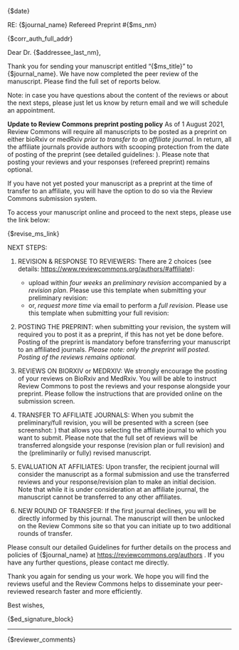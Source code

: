 {$date}
 
RE: {\$journal_name} Refereed Preprint #{$ms_nm}
 
{$corr_auth_full_addr}
 
Dear Dr. {$addressee_last_nm},
 
Thank you for sending your manuscript entitled “{\$ms_title}” to {$journal_name}. We have now completed the peer review of the manuscript. Please find the full set of reports below.

Note: in case you have questions about the content of the reviews or about the next steps, please just let us know by return email and we will schedule an appointment.

**Update to Review Commons preprint posting policy**
As of 1 August 2021, Review Commons will require all manuscripts to be posted as a preprint on either bioRxiv or medRxiv *prior to transfer to an affiliate journal*. In return, all the affiliate journals provide authors with scooping protection from the date of posting of the preprint (see detailed guidelines: ). Please note that posting your reviews and your responses (refereed preprint) remains optional.

If you have not yet posted your manuscript as a preprint at the time of transfer to an affiliate, you will have the option to do so via the Review Commons submission system.


To access your manuscript online and proceed to the next steps, please use the link below:

{$revise_ms_link}


NEXT STEPS:

1. REVISION & RESPONSE TO REVIEWERS: There are 2 choices (see details: https://www.reviewcommons.org/authors/#affiliate):
    - upload within *four weeks* an *preliminary revision* accompanied by a *revision plan*. Please use this template when submitting your preliminary revision: 
    - or, *request more time* via email to perform a *full revision*. Please use this template when submitting your full revision:

2. POSTING THE PREPRINT: when submitting your revision, the system will required you to post it as a preprint, if this has not yet be done before. Posting of the preprint is mandatory before transferring your manuscript to an affiliated journals. *Please note: only the preprint will posted. Posting of the reviews remains optional.*

4. REVIEWS ON BIORXIV or MEDRXIV: We strongly encourage the posting of your reviews on BioRxiv and MedRxiv. You will be able to instruct Review Commons to post the reviews and your response alongside your preprint. Please follow the instructions that are provided online on the submission screen.

5. TRANSFER TO AFFILIATE JOURNALS: When you submit the preliminary/full revision, you will be presented with a screen (see screenshot: ) that allows you selecting the affiliate journal to which you want to submit. Please note that the full set of reviews will be transferred alongside your response (revision plan or full revision) and the (preliminarily or fully) revised manuscript.

6. EVALUATION AT AFFILIATES: Upon transfer, the recipient journal will consider the manuscript as a formal submission and use the transferred reviews and your response/revision plan to make an initial decision. Note that while it is under consideration at an affiliate journal, the manuscript cannot be transferred to any other affiliates. 

5. NEW ROUND OF TRANSFER: If the first journal declines, you will be directly informed by this journal. The manuscript will then be unlocked on the Review Commons site so that you can initiate up to two additional rounds of transfer.

Please consult our detailed Guidelines for further details on the process and policies of {$journal_name} at https://reviewcommons.org/authors . If you have any further questions, please contact me directly.
 
Thank you again for sending us your work. We hope you will find the reviews useful and the Review Commons helps to disseminate your peer-reviewed research faster and more efficiently. 
 
Best wishes,

{$ed_signature_block}



------------------------------------------------------------------------------
{$reviewer_comments}



